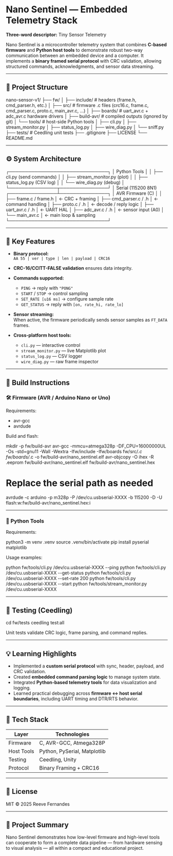 # Nano Sentinel — Embedded Telemetry Stack

**Three-word descriptor:** Tiny Sensor Telemetry

Nano Sentinel is a microcontroller telemetry system that combines **C-based firmware** and **Python host tools** to demonstrate robust two-way communication between an embedded device and a computer. It implements a **binary framed serial protocol** with CRC validation, allowing structured commands, acknowledgments, and sensor data streaming.

---

## 📂 Project Structure

nano-sensor-v1/
├── fw/
│   ├── include/        # headers (frame.h, cmd_parser.h, etc.)
│   ├── src/            # firmware .c files (crc16.c, frame.c, cmd_parser.c, proto.c, main_avr.c, ...)
│   ├── boards/         # uart_avr.c + adc_avr.c hardware drivers
│   ├── build-avr/      # compiled outputs (ignored by git)
│   └── tools/          # host-side Python tools
│       ├── cli.py
│       ├── stream_monitor.py
│       ├── status_log.py
│       ├── wire_diag.py
│       └── sniff.py
├── tests/              # Ceedling unit tests
├── .gitignore
├── LICENSE
└── README.md

---

## ⚙️ System Architecture

 ┌───────────────────────────────┐
 │         Python Tools          │
 │  ├── cli.py (send commands)   │
 │  ├── stream_monitor.py (plot) │
 │  ├── status_log.py (CSV log)  │
 │  └── wire_diag.py (debug)     │
 └───────────────┬───────────────┘
                 │  Serial (115200 8N1)
 ┌───────────────┴───────────────┐
 │        AVR Firmware (C)       │
 │  ├── frame.c / frame.h        │ ← CRC + framing
 │  ├── cmd_parser.c / .h        │ ← command handling
 │  ├── proto.c / .h             │ ← decode / reply logic
 │  ├── uart_avr.c / .h          │ ← UART HAL
 │  ├── adc_avr.c / .h           │ ← sensor input (A0)
 │  └── main_avr.c               │ ← main loop & sampling
 └───────────────────────────────┘

---

## 🧠 Key Features

- **Binary protocol:**  
  `AA 55 | ver | type | len | payload | CRC16`

- **CRC-16/CCITT-FALSE validation** ensures data integrity.

- **Commands supported:**
  - `PING` → reply with `"PONG"`
  - `START` / `STOP` → control sampling
  - `SET_RATE [u16 ms]` → configure sample rate
  - `GET_STATUS` → reply with `[on, rate_hi, rate_lo]`

- **Sensor streaming:**  
  When active, the firmware periodically sends sensor samples as `FT_DATA` frames.

- **Cross-platform host tools:**  
  - `cli.py` — interactive control  
  - `stream_monitor.py` — live Matplotlib plot  
  - `status_log.py` — CSV logger  
  - `wire_diag.py` — raw frame inspector  

---

## 🧩 Build Instructions

### 🛠 Firmware (AVR / Arduino Nano or Uno)

Requirements:
- avr-gcc  
- avrdude  

Build and flash:

mkdir -p fw/build-avr
avr-gcc -mmcu=atmega328p -DF_CPU=16000000UL -Os -std=gnu11 -Wall -Wextra   -Ifw/include -Ifw/boards   fw/src/*.c fw/boards/*.c   -o fw/build-avr/nano_sentinel.elf
avr-objcopy -O ihex -R .eeprom fw/build-avr/nano_sentinel.elf fw/build-avr/nano_sentinel.hex

# Replace the serial path as needed
avrdude -c arduino -p m328p -P /dev/cu.usbserial-XXXX -b 115200 -D   -U flash:w:fw/build-avr/nano_sentinel.hex:i

---

### 🐍 Python Tools

Requirements:

python3 -m venv .venv
source .venv/bin/activate
pip install pyserial matplotlib

Usage examples:

python fw/tools/cli.py /dev/cu.usbserial-XXXX --ping
python fw/tools/cli.py /dev/cu.usbserial-XXXX --get-status
python fw/tools/cli.py /dev/cu.usbserial-XXXX --set-rate 200
python fw/tools/cli.py /dev/cu.usbserial-XXXX --start
python fw/tools/stream_monitor.py /dev/cu.usbserial-XXXX

---

## 🧪 Testing (Ceedling)

cd fw/tests
ceedling test:all

Unit tests validate CRC logic, frame parsing, and command replies.

---

## 💡 Learning Highlights

- Implemented a **custom serial protocol** with sync, header, payload, and CRC validation.
- Created **embedded command parsing logic** to manage system state.
- Integrated **Python-based telemetry tools** for data visualization and logging.
- Learned practical debugging across **firmware ↔ host serial boundaries**, including UART timing and DTR/RTS behavior.

---

## 🧰 Tech Stack

| Layer | Technologies |
|-------|---------------|
| Firmware | C, AVR-GCC, Atmega328P |
| Host Tools | Python, PySerial, Matplotlib |
| Testing | Ceedling, Unity |
| Protocol | Binary Framing + CRC16 |

---

## 📜 License

MIT © 2025 Reeve Fernandes

---

## 🧾 Project Summary

Nano Sentinel demonstrates how low-level firmware and high-level tools can cooperate to form a complete data pipeline — from hardware sensing to visual analysis — all within a compact and educational project.

